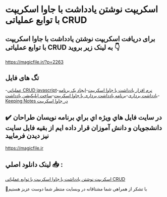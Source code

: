 # اسکریپت نوشتن یادداشت با جاوا اسکریپت با توابع عملیاتی CRUD

## برای دریافت اسکریپت نوشتن یادداشت با جاوا اسکریپت با توابع عملیاتی CRUD به لینک زیر بروید 👇

https://magicfile.ir/?p=2263

## تگ های فایل

-[عملياتي CRUD javascript](https://magicfile.ir/product/%d8%a7%d8%b3%da%a9%d8%b1%db%8c%d9%be%d8%aa-%d9%86%d9%88%d8%b4%d8%aa%d9%86%db%8c%d8%a7%d8%af%d8%af%d8%a7%d8%b4%d8%aa-%d8%a8%d8%a7-%d8%ac%d8%a7%d9%88%d8%a7-%d8%a7%d8%b3%da%a9%d8%b1%db%8c%d9%be%d8%aa/)-[نرم افزار یادداشت با جاوا اسکریپت](https://magicfile.ir/product/%d8%a7%d8%b3%da%a9%d8%b1%db%8c%d9%be%d8%aa-%d9%86%d9%88%d8%b4%d8%aa%d9%86%db%8c%d8%a7%d8%af%d8%af%d8%a7%d8%b4%d8%aa-%d8%a8%d8%a7-%d8%ac%d8%a7%d9%88%d8%a7-%d8%a7%d8%b3%da%a9%d8%b1%db%8c%d9%be%d8%aa/)-[ایجاد یک برنامه یادداشت برداری](https://magicfile.ir/product/%d8%a7%d8%b3%da%a9%d8%b1%db%8c%d9%be%d8%aa-%d9%86%d9%88%d8%b4%d8%aa%d9%86%db%8c%d8%a7%d8%af%d8%af%d8%a7%d8%b4%d8%aa-%d8%a8%d8%a7-%d8%ac%d8%a7%d9%88%d8%a7-%d8%a7%d8%b3%da%a9%d8%b1%db%8c%d9%be%d8%aa/)-[برنامه یادداشت برداری با جاوا اسکریپت](https://magicfile.ir/product/%d8%a7%d8%b3%da%a9%d8%b1%db%8c%d9%be%d8%aa-%d9%86%d9%88%d8%b4%d8%aa%d9%86%db%8c%d8%a7%d8%af%d8%af%d8%a7%d8%b4%d8%aa-%d8%a8%d8%a7-%d8%ac%d8%a7%d9%88%d8%a7-%d8%a7%d8%b3%da%a9%d8%b1%db%8c%d9%be%d8%aa/)-[ساخت اپلیکیشن یادداشت](https://magicfile.ir/product/%d8%a7%d8%b3%da%a9%d8%b1%db%8c%d9%be%d8%aa-%d9%86%d9%88%d8%b4%d8%aa%d9%86%db%8c%d8%a7%d8%af%d8%af%d8%a7%d8%b4%d8%aa-%d8%a8%d8%a7-%d8%ac%d8%a7%d9%88%d8%a7-%d8%a7%d8%b3%da%a9%d8%b1%db%8c%d9%be%d8%aa/)-[Keeping Notes در جاوا اسکريپت](https://magicfile.ir/product/%d8%a7%d8%b3%da%a9%d8%b1%db%8c%d9%be%d8%aa-%d9%86%d9%88%d8%b4%d8%aa%d9%86%db%8c%d8%a7%d8%af%d8%af%d8%a7%d8%b4%d8%aa-%d8%a8%d8%a7-%d8%ac%d8%a7%d9%88%d8%a7-%d8%a7%d8%b3%da%a9%d8%b1%db%8c%d9%be%d8%aa/)

## ✔️ در سايت فايل هاي ويژه اي براي برنامه نويسان طراحان دانشجويان و دانش آموزان قرار داده ايم از بقيه فايل سايت نيز ديدن فرماييد

https://magicfile.ir


## لينک دانلود اصلي 📥 :

[اسکریپت نوشتن یادداشت با جاوا اسکریپت با توابع عملیاتی CRUD](https://magicfile.ir/product/%d8%a7%d8%b3%da%a9%d8%b1%db%8c%d9%be%d8%aa-%d9%86%d9%88%d8%b4%d8%aa%d9%86%db%8c%d8%a7%d8%af%d8%af%d8%a7%d8%b4%d8%aa-%d8%a8%d8%a7-%d8%ac%d8%a7%d9%88%d8%a7-%d8%a7%d8%b3%da%a9%d8%b1%db%8c%d9%be%d8%aa/) 


🙏با تشکر از همراهي شما مشتاقانه در وبسایت منتظر شما دوست عزیز هستیم

